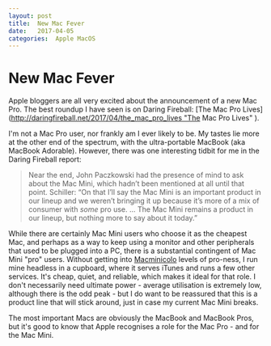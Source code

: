 ```yaml
---
layout: post
title:  New Mac Fever 
date:   2017-04-05 
categories:  Apple MacOS 
---
```


# New Mac Fever


Apple bloggers are all very excited about the announcement of a new Mac Pro. The best roundup I have seen is on Daring Fireball: [The Mac Pro Lives](http://daringfireball.net/2017/04/the_mac_pro_lives "The Mac Pro Lives" ).

I'm not a Mac Pro user, nor frankly am I ever likely to be. My tastes lie more at the other end of the spectrum, with the ultra-portable MacBook (aka MacBook Adorable). However, there was one interesting tidbit for me in the Daring Fireball report:

> Near the end, John Paczkowski had the presence of mind to ask about the Mac Mini, which hadn’t been mentioned at all until that point. Schiller: “On that I’ll say the Mac Mini is an important product in our lineup and we weren’t bringing it up because it’s more of a mix of consumer with *some* pro use. … The Mac Mini remains a product in our lineup, but nothing more to say about it today.”

While there are certainly Mac Mini users who choose it as the cheapest Mac, and perhaps as a way to keep using a monitor and other peripherals that used to be plugged into a PC, there is a substantial contingent of Mac Mini "pro" users. Without getting into [Macminicolo](https://macminicolo.net) levels of pro-ness, I run mine headless in a cupboard, where it serves iTunes and runs a few other services. It's cheap, quiet, and reliable, which makes it ideal for that role. I don't necessarily need ultimate power - average utilisation is extremely low, although there is the odd peak - but I do want to be reassured that this is a product line that will stick around, just in case my current Mac Mini breaks.

The most important Macs are obviously the MacBook and MacBook Pros, but it's good to know that Apple recognises a role for the Mac Pro - and for the Mac Mini.

